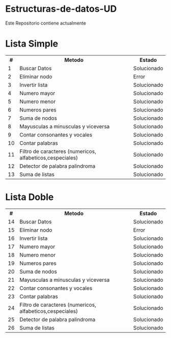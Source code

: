 <h1>Estructuras-de-datos-UD</h1>
<p>Este Repositorio contiene actualmente</p>
<table>
        <thead><h1>Lista Simple</h1></thead>
        <tbody>
            <tr>
                <th>#</th>
                <th>Metodo</th>
                <th>Estado</th>
            </tr>
            <tr><td>1</td><td>Buscar Datos </td><td>Solucionado</td></tr> 
            <tr><td>2</td><td>Eliminar nodo </td><td>Error</td></tr> 
            <tr><td>3</td><td>Invertir lista</td><td>Solucionado</td></tr> 
            <tr><td>4</td><td>Numero mayor </td><td>Solucionado</td></tr> 
            <tr><td>5</td><td>Numero menor </td><td>Solucionado</td></tr> 
            <tr><td>6</td><td>Numeros pares </td><td>Solucionado</td></tr> 
            <tr><td>7</td><td>Suma de nodos</td><td>Solucionado</td></tr> 
            <tr><td>8</td><td>Mayusculas a minusculas y viceversa </td><td>Solucionado</td></tr> 
            <tr><td>9</td><td>Contar consonantes y vocales </td><td>Solucionado</td></tr> 
            <tr><td>10</td><td>Contar palabras</td><td>Solucionado</td></tr> 
            <tr><td>11</td><td>Filtro de caracteres (numericos, alfabeticos,cespeciales)</td><td>Solucionado</td></tr> 
            <tr><td>12</td><td>Detector de palabra palindroma</td><td>Solucionado</td></tr> 
            <tr><td>13</td><td>Suma de listas</td><td>Solucionado</td></tr> 
        </tbody>
    </table>
    <table>
        <thead><h1>Lista Doble</h1></thead>
        <tbody>
            <tr>
                <th>#</th>
                <th>Metodo</th>
                <th>Estado</th>
            </tr>
            <tr><td>14</td><td>Buscar Datos </td><td>Solucionado</td></tr> 
            <tr><td>15</td><td>Eliminar nodo </td><td>Error</td></tr> 
            <tr><td>16</td><td>Invertir lista</td><td>Solucionado</td></tr> 
            <tr><td>17</td><td>Numero mayor </td><td>Solucionado</td></tr> 
            <tr><td>18</td><td>Numero menor </td><td>Solucionado</td></tr> 
            <tr><td>19</td><td>Numeros pares </td><td>Solucionado</td></tr> 
            <tr><td>20</td><td>Suma de nodos</td><td>Solucionado</td></tr> 
            <tr><td>21</td><td>Mayusculas a minusculas y viceversa </td><td>Solucionado</td></tr> 
            <tr><td>22</td><td>Contar consonantes y vocales </td><td>Solucionado</td></tr> 
            <tr><td>23</td><td>Contar palabras</td><td>Solucionado</td></tr> 
            <tr><td>24</td><td>Filtro de caracteres (numericos, alfabeticos,cespeciales)</td><td>Solucionado</td></tr> 
            <tr><td>25</td><td>Detector de palabra palindroma</td><td>Solucionado</td></tr> 
            <tr><td>26</td><td>Suma de listas</td><td>Solucionado</td></tr> 
        </tbody>
    </table>